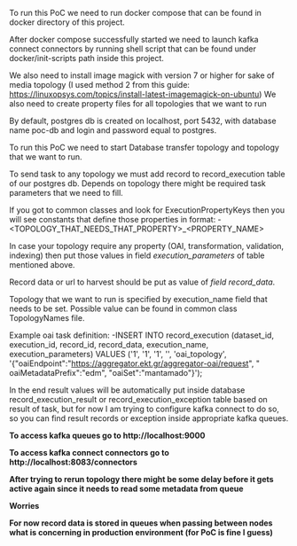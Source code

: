 To run this PoC we need to run docker compose that can be found in docker directory of this project.

After docker compose successfully started we need to launch kafka connect connectors by running shell script that can be
found under docker/init-scripts path inside this project.

We also need to install image magick with version 7 or higher for sake of media topology (I used method 2 from this
guide: https://linuxopsys.com/topics/install-latest-imagemagick-on-ubuntu)
We also need to create property files for all topologies that we want to run

By default, postgres db is created on localhost, port 5432, with database name poc-db and login and password equal to
postgres.

To run this PoC we need to start Database transfer topology and topology that we want to run.

To send task to any topology we must add record to record_execution table of our postgres db.
Depends on topology there might be required task parameters that we need to fill.

If you got to common classes and look for ExecutionPropertyKeys then you will see constants that define those properties
in format:
-<TOPOLOGY_THAT_NEEDS_THAT_PROPERTY>_<PROPERTY_NAME>

In case your topology require any property (OAI, transformation, validation, indexing) then put those values in field
_execution_parameters_ of table mentioned above.

Record data or url to harvest should be put as value of _field record_data_.

Topology that we want to run is specified by execution_name field that needs to be set. Possible value can be found in
common class TopologyNames file.

Example oai task definition:
-INSERT INTO record_execution (dataset_id, execution_id, record_id, record_data, execution_name, execution_parameters)
VALUES ('1', '1', '1', '', 'oai_topology', '{"oaiEndpoint":"https://aggregator.ekt.gr/aggregator-oai/request", "
oaiMetadataPrefix":"edm", "oaiSet":"mantamado"}');

In the end result values will be automatically put inside database record_execution_result or record_execution_exception
table based on result of task, but for now I am trying to configure kafka connect to do so, so you can find result
records or exception inside appropriate kafka queues.

**To access kafka queues go to http://localhost:9000**

**To access kafka connect connectors go to http://localhost:8083/connectors**

**After trying to rerun topology there might be some delay before it gets active again since it needs to read some
metadata from queue**

**Worries**

**For now record data is stored in queues when passing between nodes what is concerning in production environment (for
PoC is fine I guess)**